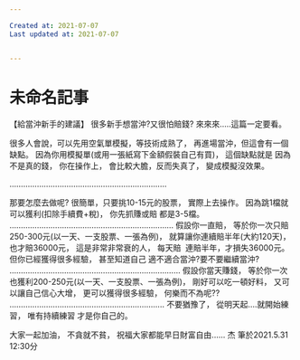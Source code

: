 ```yaml
---

Created at: 2021-07-07
Last updated at: 2021-07-07


---
```


# 未命名記事


【給當沖新手的建議】
很多新手想當沖?又很怕賠錢?
來來來…..這篇一定要看。

很多人會說，可以先用空氣單模擬，等技術成熟了，
再進場當沖，但這會有一個 缺點。
因為你用模擬單(或用一張紙寫下金額假裝自己有買)，
這個缺點就是 因為不是真的錢，
你在操作上，
會比較大膽，反而失真了，
變成模擬沒效果。

……………………………………………………………

那要怎麼去做呢?
很簡單，只要挑10-15元的股票，
實際上去操作。
因為跳1檔就可以獲利(扣除手續費+稅)，
你先抓賺或賠 都是3-5檔。
………………………………………………………………
假設你一直賠，
等於你一次只賠250-300元(以一天、一支股票、一張為例)，
就算讓你連續賠半年(大約120天)，
也才賠36000元，
這是非常非常衰的人，
每天賠  連賠半年，才損失36000元。
但你已經獲得很多經驗，
甚至知道自己 適不適合當沖?要不要繼續當沖?
…………………………………………………………………
假設你當天賺錢，
等於你一次也獲利200-250元(以一天、一支股票、一張為例)，
剛好可以吃一頓好料，
又可以讓自己信心大增，
更可以獲得很多經驗，
何樂而不為呢??
…………………………………………………………..
不要猶豫了，
從明天起….就開始練習，
唯有持續練習 才是你自己的。

大家一起加油，
不貪就不貧，
祝福大家都能早日財富自由......
杰 筆於2021.5.31 12:30分

